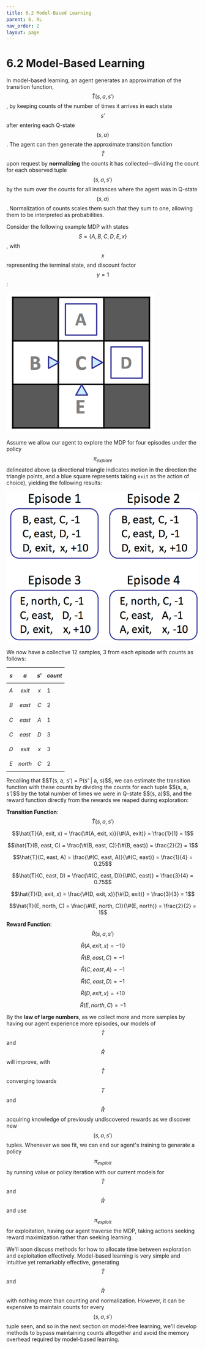 ```yaml
---
title: 6.2 Model-Based Learning
parent: 6. RL
nav_order: 2
layout: page
---
```


# 6.2 Model-Based Learning

In model-based learning, an agent generates an approximation of the transition function, $$\hat{T}(s, a, s')$$, by keeping counts of the number of times it arrives in each state $$s'$$ after entering each Q-state $$(s, a)$$. The agent can then generate the approximate transition function $$\hat{T}$$ upon request by **normalizing** the counts it has collected—dividing the count for each observed tuple $$(s, a, s')$$ by the sum over the counts for all instances where the agent was in Q-state $$(s, a)$$. Normalization of counts scales them such that they sum to one, allowing them to be interpreted as probabilities. 

Consider the following example MDP with states $$S = \{A, B, C, D, E, x\}$$, with $$x$$ representing the terminal state, and discount factor $$\gamma = 1$$:

![MDP Example](../assets/images/rl-example-1.png)

Assume we allow our agent to explore the MDP for four episodes under the policy $$\pi_{explore}$$ delineated above (a directional triangle indicates motion in the direction the triangle points, and a blue square represents taking `exit` as the action of choice), yielding the following results:

![Example Episodes](../assets/images/example-1-episodes.png)

We now have a collective 12 samples, 3 from each episode with counts as follows:

| $$s$$  | $$a$$   | $$s'$$ | $$count$$ |
|--------|---------|--------|-----------|
| $$A$$    | $$exit$$  | $$x$$    | 1         |
| $$B$$    | $$east$$  | $$C$$    | 2         |
| $$C$$    | $$east$$  | $$A$$    | 1         |
| $$C$$    | $$east$$  | $$D$$    | 3         |
| $$D$$    | $$exit$$  | $$x$$    | 3         |
| $$E$$    | $$north$$ | $$C$$    | 2         |

<p>
</p>
Recalling that $$T(s, a, s') = P(s' | a, s)$$, we can estimate the transition function with these counts by dividing the counts for each tuple $$(s, a, s')$$ by the total number of times we were in Q-state $$(s, a)$$, and the reward function directly from the rewards we reaped during exploration:

**Transition Function**: 
$$\hat{T}(s, a, s')$$

$$\hat{T}(A, exit, x) = \frac{\#(A, exit, x)}{\#(A, exit)} = \frac{1}{1} = 1$$

$$\hat{T}(B, east, C) = \frac{\#(B, east, C)}{\#(B, east)} = \frac{2}{2} = 1$$

$$\hat{T}(C, east, A) = \frac{\#(C, east, A)}{\#(C, east)} = \frac{1}{4} = 0.25$$

$$\hat{T}(C, east, D) = \frac{\#(C, east, D)}{\#(C, east)} = \frac{3}{4} = 0.75$$

$$\hat{T}(D, exit, x) = \frac{\#(D, exit, x)}{\#(D, exit)} = \frac{3}{3} = 1$$

$$\hat{T}(E, north, C) = \frac{\#(E, north, C)}{\#(E, north)} = \frac{2}{2} = 1$$

**Reward Function**: 
$$\hat{R}(s, a, s')$$

$$\hat{R}(A, exit, x) = -10$$

$$\hat{R}(B, east, C) = -1$$

$$\hat{R}(C, east, A) = -1$$

$$\hat{R}(C, east, D) = -1$$

$$\hat{R}(D, exit, x) = +10$$

$$\hat{R}(E, north, C) = -1$$

By the **law of large numbers**, as we collect more and more samples by having our agent experience more episodes, our models of $$\hat{T}$$ and $$\hat{R}$$ will improve, with $$\hat{T}$$ converging towards $$T$$ and $$\hat{R}$$ acquiring knowledge of previously undiscovered rewards as we discover new $$(s, a, s')$$ tuples. Whenever we see fit, we can end our agent's training to generate a policy $$\pi_{exploit}$$ by running value or policy iteration with our current models for $$\hat{T}$$ and $$\hat{R}$$ and use $$\pi_{exploit}$$ for exploitation, having our agent traverse the MDP, taking actions seeking reward maximization rather than seeking learning.

We'll soon discuss methods for how to allocate time between exploration and exploitation effectively. Model-based learning is very simple and intuitive yet remarkably effective, generating $$\hat{T}$$ and $$\hat{R}$$ with nothing more than counting and normalization. However, it can be expensive to maintain counts for every $$(s, a, s')$$ tuple seen, and so in the next section on model-free learning, we'll develop methods to bypass maintaining counts altogether and avoid the memory overhead required by model-based learning.